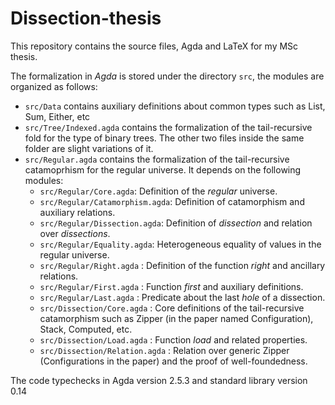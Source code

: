 # Dissection-thesis
This repository contains the source files, Agda and LaTeX for my MSc thesis.

The formalization in _Agda_ is stored under the directory `src`, the modules are organized as follows:
- `src/Data` contains auxiliary definitions about common types such as List, Sum, Either, etc
- `src/Tree/Indexed.agda` contains the formalization of the tail-recursive fold for the type of binary trees. The other two files inside the same folder are slight variations of it.
- `src/Regular.agda` contains the formalization of the tail-recursive catamoprhism for the regular universe. It depends on the following modules:
  + `src/Regular/Core.agda`: Definition of the _regular_ universe.
  + `src/Regular/Catamorphism.agda`: Definition of catamorphism and auxiliary relations.
  + `src/Regular/Dissection.agda`: Definition of _dissection_ and relation over _dissections_.
  + `src/Regular/Equality.agda`: Heterogeneous equality of values in the regular universe.
  + `src/Regular/Right.agda` : Definition of the function _right_ and ancillary relations.
  + `src/Regular/First.agda` : Function _first_ and auxiliary definitions. 
  + `src/Regular/Last.agda` : Predicate about the last _hole_ of a dissection.
  + `src/Dissection/Core.agda` : Core definitions of the tail-recursive catamorphism such as Zipper (in the paper named Configuration), Stack, Computed, etc.
  + `src/Dissection/Load.agda` : Function _load_ and related properties.
  + `src/Dissection/Relation.agda` : Relation over generic Zipper (Configurations in the paper) and the proof of well-foundedness.

The code typechecks in Agda version 2.5.3 and standard library version 0.14
